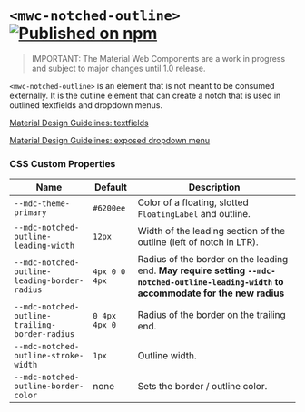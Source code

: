 # `<mwc-notched-outline>` [![Published on npm](https://img.shields.io/npm/v/@material/mwc-notched-outline.svg)](https://www.npmjs.com/package/@material/mwc-notched-outline)

> IMPORTANT: The Material Web Components are a work in progress and subject to
> major changes until 1.0 release.

`<mwc-notched-outline>` is an element that is not meant to be consumed
externally. It is the outline element that can create a notch that is used in
outlined textfields and dropdown menus.

[Material Design Guidelines: textfields](https://material.io/design/components/text-fields.html)

[Material Design Guidelines: exposed dropdown menu](https://material.io/design/components/menus.html#exposed-dropdown-menu)

### CSS Custom Properties

| Name                                           | Default       | Description
| ---------------------------------------------- | ------------- |------------
| `--mdc-theme-primary`                          | `#6200ee`     | Color of a floating, slotted `FloatingLabel` and outline.
| `--mdc-notched-outline-leading-width`          | `12px`        | Width of the leading section of the outline (left of notch in LTR).
| `--mdc-notched-outline-leading-border-radius`  | `4px 0 0 4px` | Radius of the border on the leading end. **May require setting `--mdc-notched-outline-leading-width` to accommodate for the new radius**
| `--mdc-notched-outline-trailing-border-radius` | `0 4px 4px 0` | Radius of the border on the trailing end.
| `--mdc-notched-outline-stroke-width`           | `1px`         | Outline width.
| `--mdc-notched-outline-border-color`           | none          | Sets the border / outline color.
